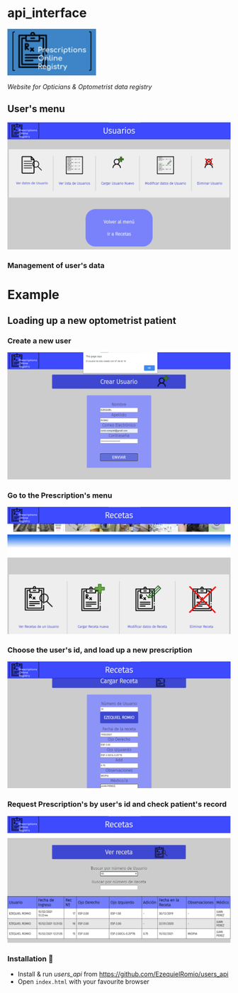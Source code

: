 # api_interface

![](images/md-logo.png)

_Website for Opticians & Optometrist data registry_

## User's menu
![](images/md-users.png)

### Management of user's data 

# Example

## Loading up a new optometrist patient

### Create a new user
![](images/md-create-user.png)

### Go to the Prescription's menu
![](images/md-prescriptions.png)

### Choose the user's id, and load up a new prescription
![](images/md-create-prescr.png)

### Request Prescription's by user's id and check patient's record  
![](images/md-show-prescr.png)

### Installation 🔧
 - Install & run _users_api_ from https://github.com/EzequielRomio/users_api
 - Open ```index.html``` with your favourite browser